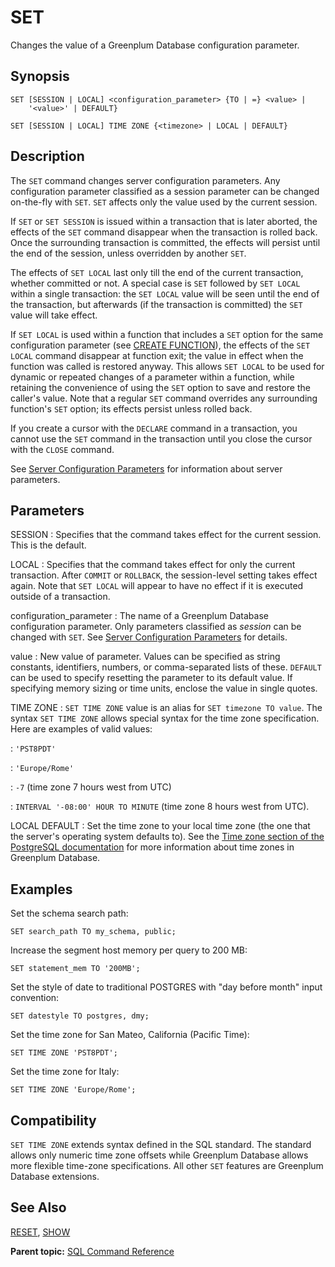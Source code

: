 # SET 

Changes the value of a Greenplum Database configuration parameter.

## Synopsis 

``` {#sql_command_synopsis}
SET [SESSION | LOCAL] <configuration_parameter> {TO | =} <value> | 
    '<value>' | DEFAULT}

SET [SESSION | LOCAL] TIME ZONE {<timezone> | LOCAL | DEFAULT}
```

## Description 

The `SET` command changes server configuration parameters. Any configuration parameter classified as a session parameter can be changed on-the-fly with `SET`. `SET` affects only the value used by the current session.

If `SET` or `SET SESSION` is issued within a transaction that is later aborted, the effects of the `SET` command disappear when the transaction is rolled back. Once the surrounding transaction is committed, the effects will persist until the end of the session, unless overridden by another `SET`.

The effects of `SET LOCAL` last only till the end of the current transaction, whether committed or not. A special case is `SET` followed by `SET LOCAL` within a single transaction: the `SET LOCAL` value will be seen until the end of the transaction, but afterwards \(if the transaction is committed\) the `SET` value will take effect.

If `SET LOCAL` is used within a function that includes a `SET` option for the same configuration parameter \(see [CREATE FUNCTION](CREATE_FUNCTION.html)\), the effects of the `SET LOCAL` command disappear at function exit; the value in effect when the function was called is restored anyway. This allows `SET LOCAL` to be used for dynamic or repeated changes of a parameter within a function, while retaining the convenience of using the `SET` option to save and restore the caller's value. Note that a regular `SET` command overrides any surrounding function's `SET` option; its effects persist unless rolled back.

If you create a cursor with the `DECLARE` command in a transaction, you cannot use the `SET` command in the transaction until you close the cursor with the `CLOSE` command.

See [Server Configuration Parameters](../config_params/guc_config.html) for information about server parameters.

## Parameters 

SESSION
:   Specifies that the command takes effect for the current session. This is the default.

LOCAL
:   Specifies that the command takes effect for only the current transaction. After `COMMIT` or `ROLLBACK`, the session-level setting takes effect again. Note that `SET LOCAL` will appear to have no effect if it is executed outside of a transaction.

configuration\_parameter
:   The name of a Greenplum Database configuration parameter. Only parameters classified as *session* can be changed with `SET`. See [Server Configuration Parameters](../config_params/guc_config.html) for details.

value
:   New value of parameter. Values can be specified as string constants, identifiers, numbers, or comma-separated lists of these. `DEFAULT` can be used to specify resetting the parameter to its default value. If specifying memory sizing or time units, enclose the value in single quotes.

TIME ZONE
:   `SET TIME ZONE` value is an alias for `SET timezone TO value`. The syntax `SET TIME ZONE` allows special syntax for the time zone specification. Here are examples of valid values:

:   `'PST8PDT'`

:   `'Europe/Rome'`

:   `-7` \(time zone 7 hours west from UTC\)

:   `INTERVAL '-08:00' HOUR TO MINUTE` \(time zone 8 hours west from UTC\).

LOCAL
DEFAULT
:   Set the time zone to your local time zone \(the one that the server's operating system defaults to\). See the [Time zone section of the PostgreSQL documentation](https://www.postgresql.org/docs/8.3/static/datatype-datetime.html#DATATYPE-TIMEZONES) for more information about time zones in Greenplum Database.

## Examples 

Set the schema search path:

```
SET search_path TO my_schema, public;
```

Increase the segment host memory per query to 200 MB:

```
SET statement_mem TO '200MB';
```

Set the style of date to traditional POSTGRES with "day before month" input convention:

```
SET datestyle TO postgres, dmy;
```

Set the time zone for San Mateo, California \(Pacific Time\):

```
SET TIME ZONE 'PST8PDT';
```

Set the time zone for Italy:

```
SET TIME ZONE 'Europe/Rome'; 
```

## Compatibility 

`SET TIME ZONE` extends syntax defined in the SQL standard. The standard allows only numeric time zone offsets while Greenplum Database allows more flexible time-zone specifications. All other `SET` features are Greenplum Database extensions.

## See Also 

[RESET](RESET.html), [SHOW](SHOW.html)

**Parent topic:** [SQL Command Reference](../sql_commands/sql_ref.html)

